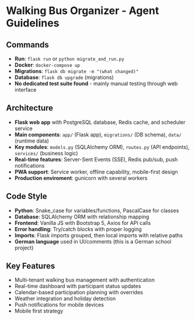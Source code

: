 # Walking Bus Organizer - Agent Guidelines

## Commands
- **Run**: `flask run` or `python migrate_and_run.py`
- **Docker**: `docker-compose up`  
- **Migrations**: `flask db migrate -m "(what changed)"`  
- **Database**: `flask db upgrade` (migrations)
- **No dedicated test suite found** - mainly manual testing through web interface

## Architecture
- **Flask web app** with PostgreSQL database, Redis cache, and scheduler service
- **Main components**: `app/` (Flask app), `migrations/` (DB schema), `data/` (runtime data)
- **Key modules**: `models.py` (SQLAlchemy ORM), `routes.py` (API endpoints), `services/` (business logic)
- **Real-time features**: Server-Sent Events (SSE), Redis pub/sub, push notifications
- **PWA support**: Service worker, offline capability, mobile-first design
- **Production enviroment**: gunicorn with several workers

## Code Style
- **Python**: Snake_case for variables/functions, PascalCase for classes
- **Database**: SQLAlchemy ORM with relationship mapping
- **Frontend**: Vanilla JS with Bootstrap 5, Axios for API calls
- **Error handling**: Try/catch blocks with proper logging
- **Imports**: Flask imports grouped, then local imports with relative paths
- **German language** used in UI/comments (this is a German school project)

## Key Features
- Multi-tenant walking bus management with authentication
- Real-time dashboard with participant status updates
- Calendar-based participation planning with overrides
- Weather integration and holiday detection
- Push notifications for mobile devices
- Mobile first strategy
